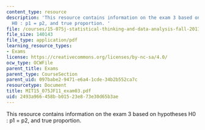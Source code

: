 ```yaml
---
content_type: resource
description: 'This resource contains information on the exam 3 based on hypotheses
  H0 : p1 = p2, and true proportion. '
file: /courses/15-075j-statistical-thinking-and-data-analysis-fall-2011/2493a966458bb01523e873e30d65b3ae_MIT15_075JF11_exam03.pdf
file_size: 140143
file_type: application/pdf
learning_resource_types:
- Exams
license: https://creativecommons.org/licenses/by-nc-sa/4.0/
ocw_type: OCWFile
parent_title: Exams
parent_type: CourseSection
parent_uid: 097babe2-9471-e6a4-1cde-34b2b552ca7c
resourcetype: Document
title: MIT15_075JF11_exam03.pdf
uid: 2493a966-458b-b015-23e8-73e30d65b3ae
---
```

This resource contains information on the exam 3 based on hypotheses H0 : p1 = p2, and true proportion. 
